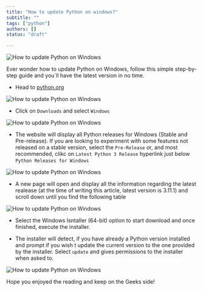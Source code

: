 ```yaml
---
title: "How to update Python on windows?"
subtitle: ""
tags: ["python"]
authors: []
status: "draft"

---
```


![How to update Python on Windows](https://storage.googleapis.com/breathecode-asset-images/e64f0678f4427ebe61277aa4fa0f5900b43b95a4ff91aef59e74cf0fd92cdabe.jpeg)

Ever wonder how to update Python on Windows, follow this simple step-by-step guide and you´ll have the latest version in no time.

- Head to [python.org](https://www.python.org/ "python.org")

![How to update Python on Windows](https://i.imgur.com/3xWJTYt.jpg)

- Click on `Downloads` and select `Windows`

![How to update Python on Windows](https://i.imgur.com/IC72ZMt.jpg)

- The website will display all Python releases for Windows (Stable and Pre-release). If you are looking to experiment with some features not released on a stable version, select the `Pre-Release` or, and most recommended, clikc on `Latest Python 3 Release` hyperlink just below `Python Releases for Windows`

![How to update Python on Windows](https://i.imgur.com/Y04fCDf.jpg)

- A new page will open and display all the information regarding the latest realease (at the time of writing this article, latest version is 3.11.1) and scroll down until you find the following table

![How to update Python on Windows](https://storage.googleapis.com/breathecode-asset-images/ce14a7241f38b8592dc1ad69486dd5bcc96594cd7f5c011519630b813ca2959f.jpg)

- Select the Windows Isntaller (64-bit) option to start download and once finished, execute the installer.

- The installer will detect, if you have already a Python version installed and prompt if you wish t update the current version to the one provided by the installer. Select `update` and gives permissions to the installer when asked to. 

![How to update Python on Windows](https://storage.googleapis.com/breathecode-asset-images/e64f0678f4427ebe61277aa4fa0f5900b43b95a4ff91aef59e74cf0fd92cdabe.jpeg)


Hope you enjoyed the reading and keep on the Geeks side!
